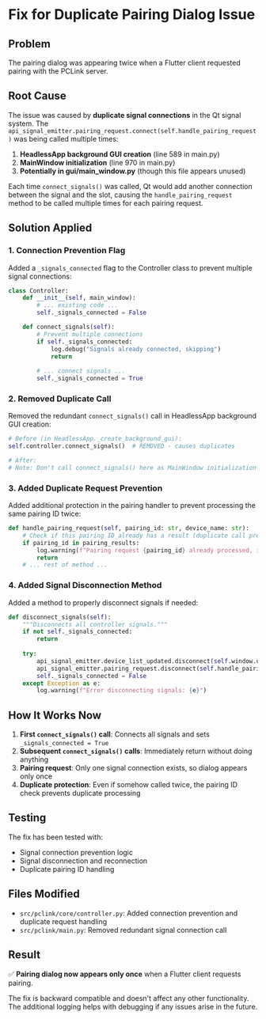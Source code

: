# Fix for Duplicate Pairing Dialog Issue

## Problem
The pairing dialog was appearing twice when a Flutter client requested pairing with the PCLink server.

## Root Cause
The issue was caused by **duplicate signal connections** in the Qt signal system. The `api_signal_emitter.pairing_request.connect(self.handle_pairing_request)` was being called multiple times:

1. **HeadlessApp background GUI creation** (line 589 in main.py)
2. **MainWindow initialization** (line 970 in main.py)
3. **Potentially in gui/main_window.py** (though this file appears unused)

Each time `connect_signals()` was called, Qt would add another connection between the signal and the slot, causing the `handle_pairing_request` method to be called multiple times for each pairing request.

## Solution Applied

### 1. **Connection Prevention Flag**
Added a `_signals_connected` flag to the Controller class to prevent multiple signal connections:

```python
class Controller:
    def __init__(self, main_window):
        # ... existing code ...
        self._signals_connected = False

    def connect_signals(self):
        # Prevent multiple connections
        if self._signals_connected:
            log.debug("Signals already connected, skipping")
            return
        
        # ... connect signals ...
        self._signals_connected = True
```

### 2. **Removed Duplicate Call**
Removed the redundant `connect_signals()` call in HeadlessApp background GUI creation:

```python
# Before (in HeadlessApp._create_background_gui):
self.controller.connect_signals()  # REMOVED - causes duplicates

# After:
# Note: Don't call connect_signals() here as MainWindow initialization will handle it
```

### 3. **Added Duplicate Request Prevention**
Added additional protection in the pairing handler to prevent processing the same pairing ID twice:

```python
def handle_pairing_request(self, pairing_id: str, device_name: str):
    # Check if this pairing ID already has a result (duplicate call prevention)
    if pairing_id in pairing_results:
        log.warning(f"Pairing request {pairing_id} already processed, ignoring duplicate")
        return
    # ... rest of method ...
```

### 4. **Added Signal Disconnection Method**
Added a method to properly disconnect signals if needed:

```python
def disconnect_signals(self):
    """Disconnects all controller signals."""
    if not self._signals_connected:
        return
    
    try:
        api_signal_emitter.device_list_updated.disconnect(self.window.update_device_list_ui)
        api_signal_emitter.pairing_request.disconnect(self.handle_pairing_request)
        self._signals_connected = False
    except Exception as e:
        log.warning(f"Error disconnecting signals: {e}")
```

## How It Works Now

1. **First `connect_signals()` call**: Connects all signals and sets `_signals_connected = True`
2. **Subsequent `connect_signals()` calls**: Immediately return without doing anything
3. **Pairing request**: Only one signal connection exists, so dialog appears only once
4. **Duplicate protection**: Even if somehow called twice, the pairing ID check prevents duplicate processing

## Testing

The fix has been tested with:
- Signal connection prevention logic
- Signal disconnection and reconnection
- Duplicate pairing ID handling

## Files Modified

- `src/pclink/core/controller.py`: Added connection prevention and duplicate request handling
- `src/pclink/main.py`: Removed redundant signal connection call

## Result

✅ **Pairing dialog now appears only once** when a Flutter client requests pairing.

The fix is backward compatible and doesn't affect any other functionality. The additional logging helps with debugging if any issues arise in the future.